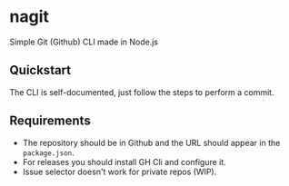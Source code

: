 # nagit
Simple Git (Github) CLI made in Node.js

## Quickstart

The CLI is self-documented, just follow the steps to perform a commit.

## Requirements

- The repository should be in Github and the URL should appear in the `package.json`.
- For releases you should install GH Cli and configure it.
- Issue selector doesn't work for private repos (WIP).
